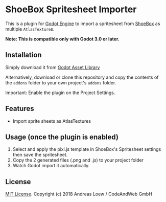 # ShoeBox Spritesheet Importer

This is a plugin for [Godot Engine](https://godotengine.org) to import
a spritesheet from [ShoeBox](http://renderhjs.net/shoebox/) as multiple `AtlasTexture`s.

**Note: This is compatible only with Godot 3.0 or later.**


## Installation

Simply download it from [Godot Asset Library](https://godotengine.org/asset-library/asset/169)

Alternatively, download or clone this repository and copy the contents of the
`addons` folder to your own project's `addons` folder.

Important: Enable the plugin on the Project Settings.

## Features

* Import sprite sheets as AtlasTextures

## Usage (once the plugin is enabled)
1. Select and apply the pixi.js template in ShoeBox's Spritesheet settings then save the spritesheet.
2. Copy the 2 generated files (.png and .js) to your project folder
3. Watch Godot import it automatically.

## License

[MIT License](LICENSE). Copyright (c) 2018 Andreas Loew / CodeAndWeb GmbH
